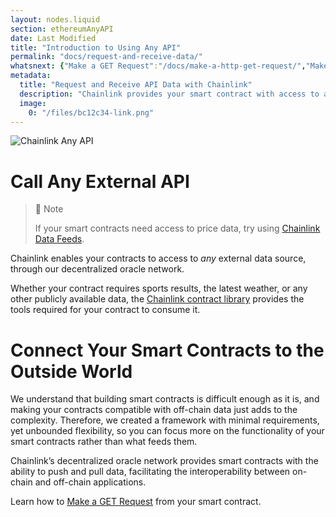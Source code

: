 ```yaml
---
layout: nodes.liquid
section: ethereumAnyAPI
date: Last Modified
title: "Introduction to Using Any API"
permalink: "docs/request-and-receive-data/"
whatsnext: {"Make a GET Request":"/docs/make-a-http-get-request/","Make an Existing Job Request":"/docs/existing-job-request/", "API Reference":"/docs/chainlink-framework/", "Contract Addresses":"/docs/decentralized-oracles-ethereum-mainnet/"}
metadata: 
  title: "Request and Receive API Data with Chainlink"
  description: "Chainlink provides your smart contract with access to any external API. Learn how to integration any API into your smart contract."
  image: 
    0: "/files/bc12c34-link.png"
---
```

![Chainlink Any API](/files/8c35025-Request__Receive_Data.png)

# Call Any External API

> 📘 Note
> 
> If your smart contracts need access to price data, try using [Chainlink Data Feeds](../using-chainlink-reference-contracts/).

Chainlink enables your contracts to access to *any* external data source, through our decentralized oracle network.

Whether your contract requires sports results, the latest weather, or any other publicly available data, the <a href="https://github.com/smartcontractkit/chainlink/tree/master/contracts" target="_blank">Chainlink contract library</a> provides the tools required for your contract to consume it.

# Connect Your Smart Contracts to the Outside World

We understand that building smart contracts is difficult enough as it is, and making your contracts compatible with off-chain data just adds to the complexity. Therefore, we created a framework with minimal requirements, yet unbounded flexibility, so you can focus more on the functionality of your smart contracts rather than what feeds them.

Chainlink’s decentralized oracle network provides smart contracts with the ability to push and pull data, facilitating the interoperability between on-chain and off-chain applications.

Learn how to [Make a GET Request](../make-a-http-get-request/) from your smart contract.